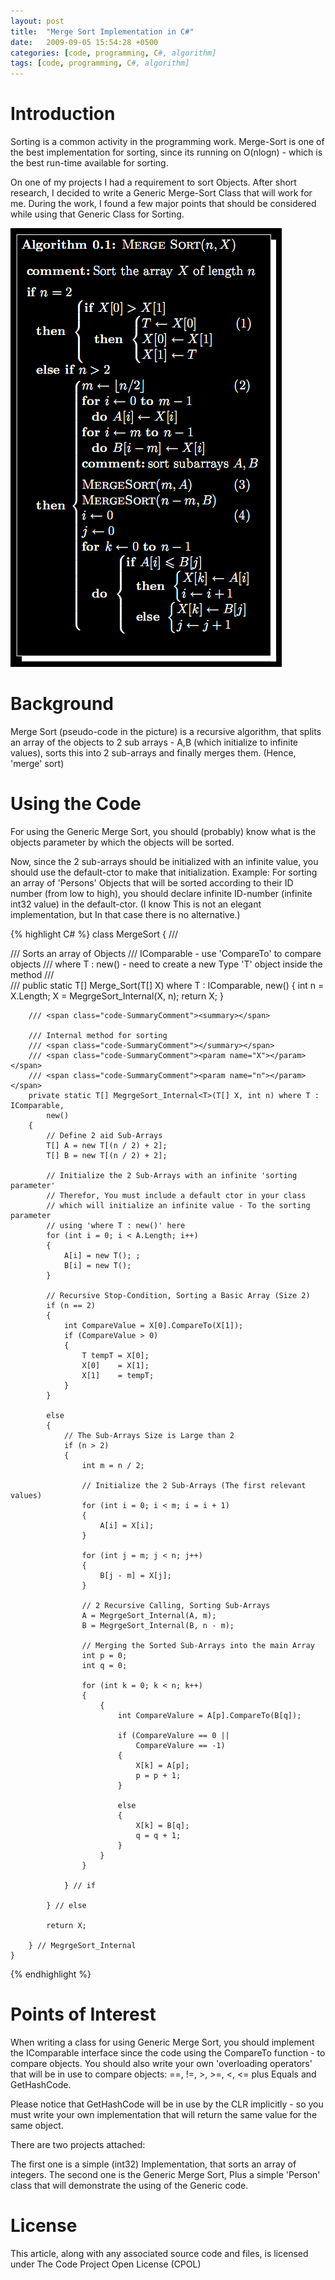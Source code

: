 ```yaml
---
layout: post
title:  "Merge Sort Implementation in C#"
date:   2009-09-05 15:54:28 +0500
categories: [code, programming, C#, algorithm]
tags: [code, programming, C#, algorithm]
---
```

# Introduction
Sorting is a common activity in the programming work. Merge-Sort is one of the best implementation for sorting, since its running on O(nlogn) - which is the best run-time available for sorting.

On one of my projects I had a requirement to sort Objects. After short research, I decided to write a Generic Merge-Sort Class that will work for me. During the work, I found a few major points that should be considered while using that Generic Class for Sorting.

<img class="img-fluid" src="/assets/img/posts/MergeSort.png"/>

# Background
Merge Sort (pseudo-code in the picture) is a recursive algorithm, that splits an array of the objects to 2 sub arrays - A,B (which initialize to infinite values), sorts this into 2 sub-arrays and finally merges them. (Hence, 'merge' sort)

# Using the Code
For using the Generic Merge Sort, you should (probably) know what is the objects parameter by which the objects will be sorted.

Now, since the 2 sub-arrays should be initialized with an infinite value, you should use the default-ctor to make that initialization. Example: For sorting an array of 'Persons' Objects that will be sorted according to their ID number (from low to high), you should declare infinite ID-number (infinite int32 value) in the default-ctor. (I know This is not an elegant implementation, but In that case there is no alternative.)

{% highlight C# %}
class MergeSort
    {
        /// <span class="code-SummaryComment"><summary></span>
        /// Sorts an array of Objects
        /// IComparable - use 'CompareTo' to compare objects
        /// where T : new() - need to create a new Type 'T' object inside the method
        /// <span class="code-SummaryComment"></summary></span>
        /// <span class="code-SummaryComment"><param name="X"></param></span>
        public static T[] Merge_Sort<T>(T[] X) where T : IComparable, new()
        {
            int n = X.Length;
            X = MegrgeSort_Internal(X, n);
            return X;
        }

        /// <span class="code-SummaryComment"><summary></span>

        /// Internal method for sorting
        /// <span class="code-SummaryComment"></summary></span>
        /// <span class="code-SummaryComment"><param name="X"></param></span>
        /// <span class="code-SummaryComment"><param name="n"></param></span>
        private static T[] MegrgeSort_Internal<T>(T[] X, int n) where T : IComparable,
            new() 
        {
            // Define 2 aid Sub-Arrays
            T[] A = new T[(n / 2) + 2];
            T[] B = new T[(n / 2) + 2];

            // Initialize the 2 Sub-Arrays with an infinite 'sorting parameter'
            // Therefor, You must include a default ctor in your class
            // which will initialize an infinite value - To the sorting parameter
            // using 'where T : new()' here
            for (int i = 0; i < A.Length; i++)
            {
                A[i] = new T(); ;
                B[i] = new T();
            }

            // Recursive Stop-Condition, Sorting a Basic Array (Size 2)
            if (n == 2)
            {
                int CompareValue = X[0].CompareTo(X[1]);
                if (CompareValue > 0)
                {
                    T tempT = X[0];
                    X[0]    = X[1];
                    X[1]    = tempT;
                }
            }

            else
            {
                // The Sub-Arrays Size is Large than 2
                if (n > 2)
                {
                    int m = n / 2;

                    // Initialize the 2 Sub-Arrays (The first relevant values)
                    for (int i = 0; i < m; i = i + 1)
                    {
                        A[i] = X[i];
                    }

                    for (int j = m; j < n; j++)
                    {
                        B[j - m] = X[j];
                    }

                    // 2 Recursive Calling, Sorting Sub-Arrays
                    A = MegrgeSort_Internal(A, m);
                    B = MegrgeSort_Internal(B, n - m);

                    // Merging the Sorted Sub-Arrays into the main Array
                    int p = 0;
                    int q = 0;

                    for (int k = 0; k < n; k++)
                    {
                        {
                            int CompareValure = A[p].CompareTo(B[q]);

                            if (CompareValure == 0 ||
                                CompareValure == -1)
                            {
                                X[k] = A[p];
                                p = p + 1;
                            }

                            else
                            {
                                X[k] = B[q];
                                q = q + 1;
                            }
                        }
                    }

                } // if

            } // else

            return X;

        } // MegrgeSort_Internal
    }
{% endhighlight %}

# Points of Interest
When writing a class for using Generic Merge Sort, you should implement the IComparable interface since the code using the CompareTo function - to compare objects. You should also write your own 'overloading operators' that will be in use to compare objects: ==, !=, >, >=, <, <= plus Equals and GetHashCode.

Please notice that GetHashCode will be in use by the CLR implicitly - so you must write your own implementation that will return the same value for the same object.

There are two projects attached:

The first one is a simple (int32) Implementation, that sorts an array of integers. The second one is the Generic Merge Sort, Plus a simple 'Person' class that will demonstrate the using of the Generic code.

# License
This article, along with any associated source code and files, is licensed under The Code Project Open License (CPOL)